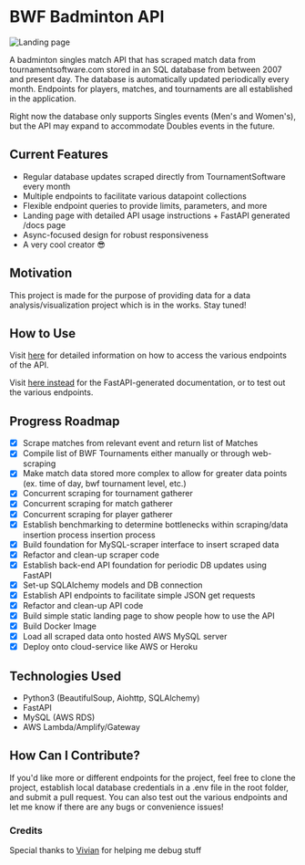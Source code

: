 # BWF Badminton API
![Landing page](https://i.imgur.com/sbkgNVp.png)

A badminton singles match API that has scraped match data from tournamentsoftware.com stored in an SQL database from between 2007 and present day. The database is automatically updated periodically every month. Endpoints for players, matches, and tournaments are all established in the application. 

Right now the database only supports Singles events (Men's and Women's), but the API may expand to accommodate Doubles events in the future.

## Current Features
* Regular database updates scraped directly from TournamentSoftware every month
* Multiple endpoints to facilitate various datapoint collections
* Flexible endpoint queries to provide limits, parameters, and more
* Landing page with detailed API usage instructions + FastAPI generated /docs page
* Async-focused design for robust responsiveness
* A very cool creator :sunglasses:

## Motivation
This project is made for the purpose of providing data for a data analysis/visualization project which is in the works. Stay tuned!

## How to Use
Visit [here](https://badminton-api.com/ "Badminton API") for detailed information on how to access the various endpoints of the API.

Visit [here instead](https://badminton-api.com/docs "Badminton API FastAPI Docs") for the FastAPI-generated documentation, or to test out the various endpoints.

## Progress Roadmap
- [x] Scrape matches from relevant event and return list of Matches
- [x] Compile list of BWF Tournaments either manually or through web-scraping
- [x] Make match data stored more complex to allow for greater data points (ex. time of day, bwf tournament level, etc.)
- [x] Concurrent scraping for tournament gatherer
- [x] Concurrent scraping for match gatherer
- [x] Concurrent scraping for player gatherer
- [x] Establish benchmarking to determine bottlenecks within scraping/data insertion process insertion process
- [x] Build foundation for MySQL-scraper interface to insert scraped data
- [X] Refactor and clean-up scraper code
- [x] Establish back-end API foundation for periodic DB updates using FastAPI
- [X] Set-up SQLAlchemy models and DB connection
- [X] Establish API endpoints to facilitate simple JSON get requests
- [X] Refactor and clean-up API code
- [X] Build simple static landing page to show people how to use the API
- [x] Build Docker Image
- [x] Load all scraped data onto hosted AWS MySQL server
- [X] Deploy onto cloud-service like AWS or Heroku

## Technologies Used
* Python3 (BeautifulSoup, Aiohttp, SQLAlchemy)
* FastAPI 
* MySQL (AWS RDS)
* AWS Lambda/Amplify/Gateway

## How Can I Contribute?
If you'd like more or different endpoints for the project, feel free to clone the project, establish local database credentials in a .env file in the root folder, and submit a pull request. You can also test out the various endpoints and let me know if there are any bugs or convenience issues!

### Credits
Special thanks to [Vivian](http://github.com/vvnwu) for helping me debug stuff